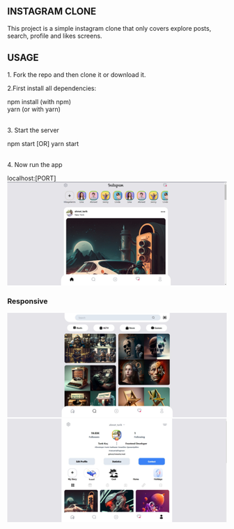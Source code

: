 <h2>INSTAGRAM CLONE</h2>
<p>
This project is a simple instagram clone that only covers explore posts, search, profile and likes screens.
</p>

<h2>USAGE</h2>
<p>1. Fork the repo and then clone it or download it.</p>
<p>2.First install all dependencies:</p>
<div>
  <storng>npm install</storng> (with npm) </br>
  <storng>yarn</storng> (or with yarn)
</div> </br>
<p>
3. Start the server
</p>
<div>
npm start [OR] yarn start
</div> </br>
<p>
4. Now run the app
</p>
<div>
localhost:[PORT]
</div>


<img src="./public/github/img1.jpg"/>
<h3>Responsive</h3>
<img src="./public/github/img2.jpg"/>
</br>
<img src="./public/github/img3.jpg"/>









